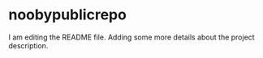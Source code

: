 # noobypublicrepo
I am editing the README file. Adding some more details about the project description.
